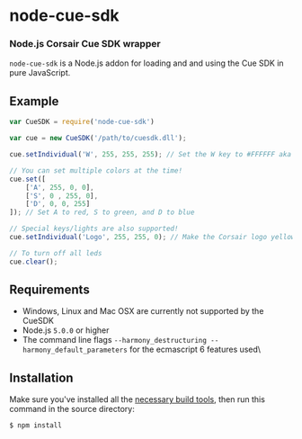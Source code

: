 node-cue-sdk
========
### Node.js Corsair Cue SDK wrapper
`node-cue-sdk` is a Node.js addon for loading and and using the Cue SDK in
pure JavaScript.

Example
-------

``` js
var CueSDK = require('node-cue-sdk')

var cue = new CueSDK('/path/to/cuesdk.dll');

cue.setIndividual('W', 255, 255, 255); // Set the W key to #FFFFFF aka white

// You can set multiple colors at the time!
cue.set([
    ['A', 255, 0, 0],
    ['S', 0 , 255, 0],
    ['D', 0, 0, 255]
]); // Set A to red, S to green, and D to blue

// Special keys/lights are also supported!
cue.setIndividual('Logo', 255, 255, 0); // Make the Corsair logo yellow

// To turn off all leds
cue.clear();

```
Requirements
------------

 * Windows, Linux and Mac OSX are currently not supported by the CueSDK
 * Node.js ```5.0.0``` or higher
 * The command line flags ```--harmony_destructuring --harmony_default_parameters``` for the ecmascript 6 features used\

Installation
------------

Make sure you've installed all the [necessary build
tools](https://github.com/TooTallNate/node-gyp#installation),
then run this command in the source directory:

``` bash
$ npm install
```